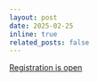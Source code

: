 ```yaml
---
layout: post
date: 2025-02-25 
inline: true
related_posts: false
---
```


[Registration is open](https://aca2025.github.io/registration) 